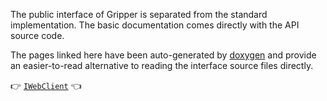 The public interface of Gripper is separated from the standard implementation. The basic documentation comes directly with the API source code.

The pages linked here have been auto-generated by [doxygen](https://www.doxygen.nl/index.html) and provide an easier-to-read alternative to reading the interface source files directly.

:point_right: [`IWebClient`](api/iwebclient) :point_left: